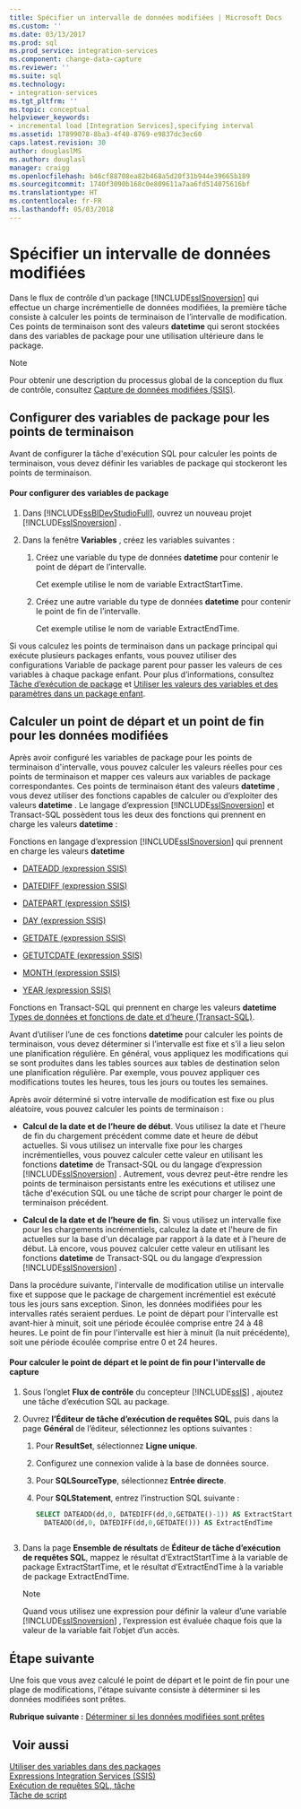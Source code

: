 ```yaml
---
title: Spécifier un intervalle de données modifiées | Microsoft Docs
ms.custom: ''
ms.date: 03/13/2017
ms.prod: sql
ms.prod_service: integration-services
ms.component: change-data-capture
ms.reviewer: ''
ms.suite: sql
ms.technology:
- integration-services
ms.tgt_pltfrm: ''
ms.topic: conceptual
helpviewer_keywords:
- incremental load [Integration Services],specifying interval
ms.assetid: 17899078-8ba3-4f40-8769-e9837dc3ec60
caps.latest.revision: 30
author: douglaslMS
ms.author: douglasl
manager: craigg
ms.openlocfilehash: b46cf88708ea82b468a5d20f31b944e39665b189
ms.sourcegitcommit: 1740f3090b168c0e809611a7aa6fd514075616bf
ms.translationtype: HT
ms.contentlocale: fr-FR
ms.lasthandoff: 05/03/2018
---
```

# <a name="specify-an-interval-of-change-data"></a>Spécifier un intervalle de données modifiées
  Dans le flux de contrôle d’un package [!INCLUDE[ssISnoversion](../../includes/ssisnoversion-md.md)] qui effectue un charge incrémentielle de données modifiées, la première tâche consiste à calculer les points de terminaison de l’intervalle de modification. Ces points de terminaison sont des valeurs **datetime** qui seront stockées dans des variables de package pour une utilisation ultérieure dans le package.  
  
> [!NOTE]  
>  Pour obtenir une description du processus global de la conception du flux de contrôle, consultez [Capture de données modifiées &#40;SSIS&#41;](../../integration-services/change-data-capture/change-data-capture-ssis.md).  
  
## <a name="set-up-package-variables-for-the-endpoints"></a>Configurer des variables de package pour les points de terminaison  
 Avant de configurer la tâche d'exécution SQL pour calculer les points de terminaison, vous devez définir les variables de package qui stockeront les points de terminaison.  
  
#### <a name="to-set-up-package-variables"></a>Pour configurer des variables de package  
  
1.  Dans [!INCLUDE[ssBIDevStudioFull](../../includes/ssbidevstudiofull-md.md)], ouvrez un nouveau projet [!INCLUDE[ssISnoversion](../../includes/ssisnoversion-md.md)] .  
  
2.  Dans la fenêtre **Variables** , créez les variables suivantes :  
  
    1.  Créez une variable du type de données **datetime** pour contenir le point de départ de l’intervalle.  
  
         Cet exemple utilise le nom de variable ExtractStartTime.  
  
    2.  Créez une autre variable du type de données **datetime** pour contenir le point de fin de l’intervalle.  
  
         Cet exemple utilise le nom de variable ExtractEndTime.  
  
 Si vous calculez les points de terminaison dans un package principal qui exécute plusieurs packages enfants, vous pouvez utiliser des configurations Variable de package parent pour passer les valeurs de ces variables à chaque package enfant. Pour plus d’informations, consultez [Tâche d’exécution de package](../../integration-services/control-flow/execute-package-task.md) et [Utiliser les valeurs des variables et des paramètres dans un package enfant](../../integration-services/packages/legacy-package-deployment-ssis.md#child).  
  
## <a name="calculate-a-starting-point-and-an-ending-point-for-change-data"></a>Calculer un point de départ et un point de fin pour les données modifiées  
 Après avoir configuré les variables de package pour les points de terminaison d'intervalle, vous pouvez calculer les valeurs réelles pour ces points de terminaison et mapper ces valeurs aux variables de package correspondantes. Ces points de terminaison étant des valeurs **datetime** , vous devez utiliser des fonctions capables de calculer ou d’exploiter des valeurs **datetime** . Le langage d’expression [!INCLUDE[ssISnoversion](../../includes/ssisnoversion-md.md)] et Transact-SQL possèdent tous les deux des fonctions qui prennent en charge les valeurs **datetime** :  
  
 Fonctions en langage d’expression [!INCLUDE[ssISnoversion](../../includes/ssisnoversion-md.md)] qui prennent en charge les valeurs **datetime**  
 -   [DATEADD &#40;expression SSIS&#41;](../../integration-services/expressions/dateadd-ssis-expression.md)  
  
-   [DATEDIFF &#40;expression SSIS&#41;](../../integration-services/expressions/datediff-ssis-expression.md)  
  
-   [DATEPART &#40;expression SSIS&#41;](../../integration-services/expressions/datepart-ssis-expression.md)  
  
-   [DAY &#40;expression SSIS&#41;](../../integration-services/expressions/day-ssis-expression.md)  
  
-   [GETDATE &#40;expression SSIS&#41;](../../integration-services/expressions/getdate-ssis-expression.md)  
  
-   [GETUTCDATE &#40;expression SSIS&#41;](../../integration-services/expressions/getutcdate-ssis-expression.md)  
  
-   [MONTH &#40;expression SSIS&#41;](../../integration-services/expressions/month-ssis-expression.md)  
  
-   [YEAR &#40;expression SSIS&#41;](../../integration-services/expressions/year-ssis-expression.md)  
  
 Fonctions en Transact-SQL qui prennent en charge les valeurs **datetime**  
 [Types de données et fonctions de date et d’heure &#40;Transact-SQL&#41;](../../t-sql/functions/date-and-time-data-types-and-functions-transact-sql.md).  
  
 Avant d’utiliser l’une de ces fonctions **datetime** pour calculer les points de terminaison, vous devez déterminer si l’intervalle est fixe et s’il a lieu selon une planification régulière. En général, vous appliquez les modifications qui se sont produites dans les tables sources aux tables de destination selon une planification régulière. Par exemple, vous pouvez appliquer ces modifications toutes les heures, tous les jours ou toutes les semaines.  
  
 Après avoir déterminé si votre intervalle de modification est fixe ou plus aléatoire, vous pouvez calculer les points de terminaison :  
  
-   **Calcul de la date et de l’heure de début**. Vous utilisez la date et l'heure de fin du chargement précédent comme date et heure de début actuelles. Si vous utilisez un intervalle fixe pour les charges incrémentielles, vous pouvez calculer cette valeur en utilisant les fonctions **datetime** de Transact-SQL ou du langage d’expression [!INCLUDE[ssISnoversion](../../includes/ssisnoversion-md.md)] . Autrement, vous devrez peut-être rendre les points de terminaison persistants entre les exécutions et utilisez une tâche d'exécution SQL ou une tâche de script pour charger le point de terminaison précédent.  
  
-   **Calcul de la date et de l’heure de fin**. Si vous utilisez un intervalle fixe pour les chargements incrémentiels, calculez la date et l'heure de fin actuelles sur la base d'un décalage par rapport à la date et à l'heure de début. Là encore, vous pouvez calculer cette valeur en utilisant les fonctions **datetime** de Transact-SQL ou du langage d’expression [!INCLUDE[ssISnoversion](../../includes/ssisnoversion-md.md)] .  
  
 Dans la procédure suivante, l'intervalle de modification utilise un intervalle fixe et suppose que le package de chargement incrémentiel est exécuté tous les jours sans exception. Sinon, les données modifiées pour les intervalles ratés seraient perdues. Le point de départ pour l'intervalle est avant-hier à minuit, soit une période écoulée comprise entre 24 à 48 heures. Le point de fin pour l'intervalle est hier à minuit (la nuit précédente), soit une période écoulée comprise entre 0 et 24 heures.  
  
#### <a name="to-calculate-the-starting-point-and-ending-point-for-the-capture-interval"></a>Pour calculer le point de départ et le point de fin pour l'intervalle de capture  
  
1.  Sous l’onglet **Flux de contrôle** du concepteur [!INCLUDE[ssIS](../../includes/ssis-md.md)] , ajoutez une tâche d’exécution SQL au package.  
  
2.  Ouvrez **l’Éditeur de tâche d’exécution de requêtes SQL**, puis dans la page **Général** de l’éditeur, sélectionnez les options suivantes :  
  
    1.  Pour **ResultSet**, sélectionnez **Ligne unique**.  
  
    2.  Configurez une connexion valide à la base de données source.  
  
    3.  Pour **SQLSourceType**, sélectionnez **Entrée directe**.  
  
    4.  Pour **SQLStatement**, entrez l’instruction SQL suivante :  
  
        ```sql
        SELECT DATEADD(dd,0, DATEDIFF(dd,0,GETDATE()-1)) AS ExtractStartTime,  
          DATEADD(dd,0, DATEDIFF(dd,0,GETDATE())) AS ExtractEndTime  
  
        ```  
  
3.  Dans la page **Ensemble de résultats** de **Éditeur de tâche d’exécution de requêtes SQL**, mappez le résultat d’ExtractStartTime à la variable de package ExtractStartTime, et le résultat d’ExtractEndTime à la variable de package ExtractEndTime.  
  
    > [!NOTE]  
    >  Quand vous utilisez une expression pour définir la valeur d’une variable [!INCLUDE[ssISnoversion](../../includes/ssisnoversion-md.md)] , l’expression est évaluée chaque fois que la valeur de la variable fait l’objet d’un accès.  
  
## <a name="next-step"></a>Étape suivante  
 Une fois que vous avez calculé le point de départ et le point de fin pour une plage de modifications, l'étape suivante consiste à déterminer si les données modifiées sont prêtes.  
  
 **Rubrique suivante :** [Déterminer si les données modifiées sont prêtes](../../integration-services/change-data-capture/determine-whether-the-change-data-is-ready.md)  
  
## <a name="see-also"></a> Voir aussi  
 [Utiliser des variables dans des packages](http://msdn.microsoft.com/library/7742e92d-46c5-4cc4-b9a3-45b688ddb787)   
 [Expressions Integration Services &#40;SSIS&#41;](../../integration-services/expressions/integration-services-ssis-expressions.md)   
 [Exécution de requêtes SQL, tâche](../../integration-services/control-flow/execute-sql-task.md)   
 [Tâche de script](../../integration-services/control-flow/script-task.md)  
  
  
